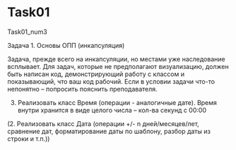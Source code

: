 # Task01
Task01_num3

Задача 1.
Основы ОПП (инкапсуляция)

Задача, прежде всего на инкапсуляции, но местами уже наследование всплывает.
Для задач, которые не предполагают визуализацию, должен быть написан код, 
демонстрирующий работу с классом и показывающий, что ваш код рабочий.
Если в условии задачи что-то непонятно – попросить пояснить преподавателя.

3. Реализовать класс Время (операции - аналогичные дате). Время внутри хранится в виде 
целого числа – кол-ва секунд с 00:00

(2. Реализовать класс Дата (операции +/- n дней/месяцев/лет, сравнение дат, 
форматирование даты по шаблону, разбор даты из строки и т.п.))

